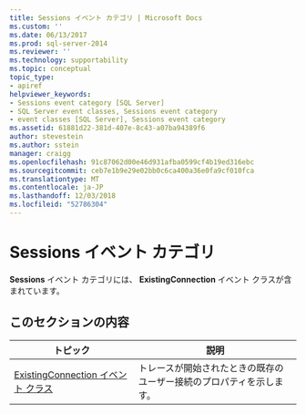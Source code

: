 ```yaml
---
title: Sessions イベント カテゴリ | Microsoft Docs
ms.custom: ''
ms.date: 06/13/2017
ms.prod: sql-server-2014
ms.reviewer: ''
ms.technology: supportability
ms.topic: conceptual
topic_type:
- apiref
helpviewer_keywords:
- Sessions event category [SQL Server]
- SQL Server event classes, Sessions event category
- event classes [SQL Server], Sessions event category
ms.assetid: 61881d22-381d-407e-8c43-a07ba94389f6
author: stevestein
ms.author: sstein
manager: craigg
ms.openlocfilehash: 91c87062d00e46d931afba0599cf4b19ed316ebc
ms.sourcegitcommit: ceb7e1b9e29e02bb0c6ca400a36e0fa9cf010fca
ms.translationtype: MT
ms.contentlocale: ja-JP
ms.lasthandoff: 12/03/2018
ms.locfileid: "52786304"
---
```

# <a name="sessions-event-category"></a>Sessions イベント カテゴリ
  **Sessions** イベント カテゴリには、 **ExistingConnection** イベント クラスが含まれています。  
  
## <a name="in-this-section"></a>このセクションの内容  
  
|トピック|説明|  
|-----------|-----------------|  
|[ExistingConnection イベント クラス](existingconnection-event-class.md)|トレースが開始されたときの既存のユーザー接続のプロパティを示します。|  
  
  
